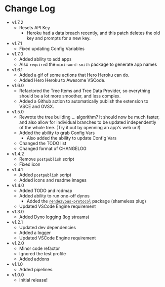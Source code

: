 # Change Log

- v1.7.2
  - Resets API Key
    - Heroku had a data breach recently, and this patch deletes the old key and prompts for a new key.
- v1.7.1
  - Fixed updating Config Variables
- v1.7.0
  - Added ability to add apps
  - Also `require`d the `mini-word-smith` package to generate app names
- v1.6.1
  - Added a gif of some actions that Hero Heroku can do.
  - Added Hero Heroku to Awesome VSCode.
- v1.6.0
  - Refactored the Tree Items and Tree Data Provider, so everything should be a lot more smoother, and less complex.
  - Added a Github action to automatically publish the extension to VSCE and OVSX.
- v1.5.0
  - Rewrote the tree building ... algorithm? It should now be much faster, and also allow for individual branches to be updated independently of the whole tree. (Try it out by openning an app's web url!)
  - Added the ability to grab Config Vars
    - Also added the ability to update Config Vars
  - Changed the TODO list
  - Changed format of CHANGELOG
- v1.4.2
  - Remove `postpublish` script
  - Fixed icon
- v1.4.1
  - Added `postpublish` script
  - Added icons and readme images
- v1.4.0
  - Added TODO and rodmap
  - Added ability to run one-off dynos
    - Added the [`rendezvous-protocol`](https://github.com/TheBrenny/rendezvous-protocol) package (shameless plug)
  - Updated VSCode Engine requirement
- v1.3.0
  - Added Dyno logging (log streams)
- v1.2.1
  - Updated dev dependencies
  - Added a logger
  - Updated VSCode Engine requirement
- v1.2.0
  - Minor code refactor
  - Ignored the test profile
  - Added addons
- v1.1.0
  - Added pipelines
- v1.0.0
  - Initial release!

